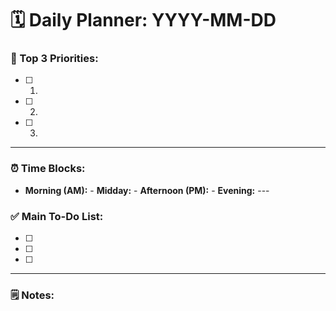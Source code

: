 # 🗓️ Daily Planner: YYYY-MM-DD

### 🎯 Top 3 Priorities:
- [ ] 1. 
- [ ] 2. 
- [ ] 3. 

---

### ⏰ Time Blocks:
- **Morning (AM):** - **Midday:** - **Afternoon (PM):** - **Evening:** ---

### ✅ Main To-Do List:
- [ ] 
- [ ] 
- [ ] 

---
### 🗒️ Notes:
